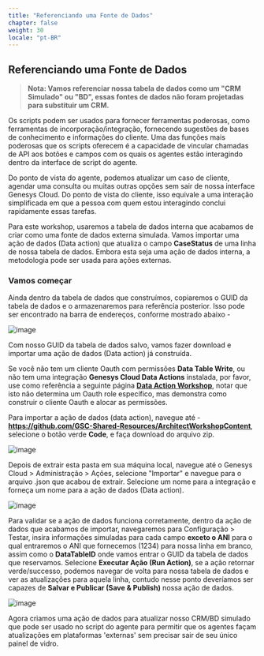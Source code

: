 ```yaml
---
title: "Referenciando uma Fonte de Dados"
chapter: false
weight: 30
locale: "pt-BR"
---
```


## Referenciando uma Fonte de Dados

>**Nota: Vamos referenciar nossa tabela de dados como um "CRM Simulado" ou "BD", essas fontes de dados não foram projetadas para substituir um CRM.**

Os scripts podem ser usados para fornecer ferramentas poderosas, como ferramentas de incorporação/integração, fornecendo sugestões de bases de conhecimento e informações do cliente. Uma das funções mais poderosas que os scripts oferecem é a capacidade de vincular chamadas de API aos botões e campos com os quais os agentes estão interagindo dentro da interface de script do agente.

Do ponto de vista do agente, podemos atualizar um caso de cliente, agendar uma consulta ou muitas outras opções sem sair de nossa interface Genesys Cloud. Do ponto de vista do cliente, isso equivale a uma interação simplificada em que a pessoa com quem estou interagindo conclui rapidamente essas tarefas. 

Para este workshop, usaremos a tabela de dados interna que acabamos de criar como uma fonte de dados externa simulada. Vamos importar uma ação de dados (Data action) que atualiza o campo **CaseStatus** de uma linha de nossa tabela de dados. Embora esta seja uma ação de dados interna, a metodologia pode ser usada para ações externas.

### Vamos começar

Ainda dentro da tabela de dados que construímos, copiaremos o GUID da tabela de dados e o armazenaremos para referência posterior. Isso pode ser encontrado na barra de endereços, conforme mostrado abaixo - 

![image](/images/DTguid.PNG)

Com nosso GUID da tabela de dados salvo, vamos fazer download e importar uma ação de dados (Data action) já construída.

Se você não tem um cliente Oauth com permissões **Data Table Write**, ou não tem uma integração **Genesys Cloud Data Actions** instalada, por favor, use como referência a seguinte página [**Data Action Workshop**](https://workshop.genesys.com/workshops/DataActionsWorkshop/020-configuration/30_third.html), notar que isto não determina um Oauth role específico, mas demonstra como construir o cliente Oauth e alocar as permissões.

Para importar a ação de dados (data action), navegue até - **https://github.com/GSC-Shared-Resources/ArchitectWorkshopContent**, selecione o botão verde **Code**, e faça download do arquivo zip.

![image](/images/githubdl.PNG)

Depois de extrair esta pasta em sua máquina local, navegue até o Genesys Cloud > Administração > Ações, selecione "Importar" e navegue para o arquivo .json que acabou de extrair. Selecione um nome para a integração e forneça um nome para a ação de dados (Data action).

![image](/images/daconstruct.PNG)

Para validar se a ação de dados funciona corretamente, dentro da ação de dados que acabamos de importar, navegaremos para Configuração > Testar, insira informações simuladas para cada campo **exceto o ANI** para o qual entraremos o ANI que fornecemos (1234) para nossa linha em branco, assim como o **DataTableID** onde vamos entrar o GUID da tabela de dados que reservamos. Selecione **Executar Ação (Run Action)**, se a ação retornar verde/successo, podemos navegar de volta para nossa tabela de dados e ver as atualizações para aquela linha, contudo nesse ponto deveríamos ser capazes de **Salvar e Publicar (Save & Publish)** nossa ação de dados.

![image](/images/DAtest.PNG)

Agora criamos uma ação de dados para atualizar nosso CRM/BD simulado que pode ser usado no script do agente para permitir que os agentes façam atualizações em plataformas 'externas' sem precisar sair de seu único painel de vidro.
